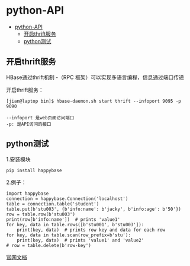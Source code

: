 # python-API

<!-- TOC -->

- [python-API](#python-api)
  - [开启thrift服务](#%e5%bc%80%e5%90%afthrift%e6%9c%8d%e5%8a%a1)
  - [python测试](#python%e6%b5%8b%e8%af%95)

<!-- /TOC -->


## 开启thrift服务
HBase通过thrift机制 -（RPC 框架）可以实现多语言编程，信息通过端口传递


开启thrift服务：
```
[jian@laptop bin]$ hbase-daemon.sh start thrift --infoport 9095 -p 9090

--infoport 是web页面访问端口
-p: 是API访问的接口

```

## python测试

1.安装模块
```
pip install happybase
```

2.例子：
```
import happybase
connection = happybase.Connection('localhost')
table = connection.table('student')
table.put(b'stu003', {b'info:name': b'jacky', b'info:age': b'50'})
row = table.row(b'stu003')
print(row[b'info:name'])  # prints 'value1'
for key, data in table.rows([b'stu001', b'stu003']):
    print(key, data)  # prints row key and data for each row
for key, data in table.scan(row_prefix=b'stu'):
    print(key, data)  # prints 'value1' and 'value2'
# row = table.delete(b'row-key')
```

[官网文档](https://happybase.readthedocs.io/en/latest/user.html)


